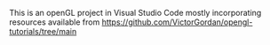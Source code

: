 This is an openGL project in Visual Studio Code mostly incorporating resources available from https://github.com/VictorGordan/opengl-tutorials/tree/main
